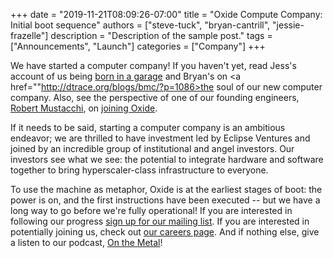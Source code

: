 +++
date = "2019-11-21T08:09:26-07:00"
title = "Oxide Compute Company: Initial boot sequence"
authors = ["steve-tuck", "bryan-cantrill", "jessie-frazelle"]
description = "Description of the sample post."
tags = ["Announcements", "Launch"]
categories = ["Company"]
+++

We have started a computer company!  If you haven't yet, read Jess's account
of us being <a href="https://blog.jessfraz.com/post/born-in-a-garage/">born
in a garage</a> and Bryan's on <a
href=""http://dtrace.org/blogs/bmc/?p=1086>the soul of our new computer
company</a>.  Also, see the perspective of one of our founding engineers, <a
href="https://twitter.com/rmustacc">Robert Mustacchi</a>, on <a
href="xxx">joining Oxide</a>.

If it needs to be said, starting a computer company is an ambitious
endeavor; we are thrilled to have investment led by Eclipse Ventures and
joined by an incredible group of institutional and angel investors.  Our
investors see what we see:  the potential to integrate hardware and software
together to bring hyperscaler-class infrastructure to everyone.

To use the machine as metaphor, Oxide is at the earliest stages of boot: the
power is on, and the first instructions have been executed -- but we have a
long way to go before we're fully operational! If you are interested in
following our progress <a
href="https://oxidecomputer.us20.list-manage.com/subscribe?u=e46acf89cdf1f5bddf3136473&id=8a6d823488">sign
up for our mailing list</a>.  If you are interested in potentially joining
us, check out <a href="https://oxide.computer/careers">our careers page</a>.
And if nothing else, give a listen to our podcast, <a
href="https://onthemetal.fm">On the Metal</a>!

